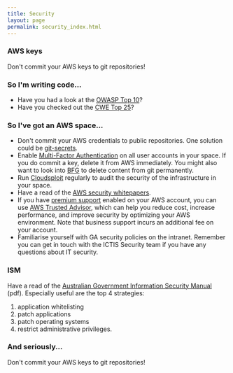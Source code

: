 ```yaml
---
title: Security
layout: page
permalink: security_index.html
---
```


### AWS keys
Don't commit your AWS keys to git repositories!

### So I'm writing code...
* Have you had a look at the [OWASP Top 10](https://www.owasp.org/index.php/OWASP_Top_Ten_Cheat_Sheet)?
* Have you checked out the [CWE Top 25](http://cwe.mitre.org/top25/index.html#Listing)?

### So I've got an AWS space...

* Don't commit your AWS credentials to public repositories. One solution could be [git-secrets](https://github.com/awslabs/git-secrets).
* Enable [Multi-Factor Authentication](https://aws.amazon.com/iam/details/mfa/) on all user accounts in your space. If you do commit a key, delete it from AWS immediately. You might also want to look into [BFG](https://github.com/IBM-Swift/BluePic/wiki/Using-BFG-Repo-Cleaner-tool-to-remove-sensitive-files-from-your-git-repo) to delete content from git permanently.
* Run [Cloudsploit](https://github.com/GeoscienceAustralia/cloudsploit-lambda) regularly to audit the security of the infrastructure in your space.
* Have a read of the [AWS security whitepapers](https://aws.amazon.com/whitepapers/).
* If you have [premium support](https://aws.amazon.com/premiumsupport/) enabled on your AWS account, you can use [AWS Trusted Advisor](https://aws.amazon.com/premiumsupport/trustedadvisor/), which can help you reduce cost, increase performance, and improve security by optimizing your AWS environment. Note that business support incurs an additional fee on your account.
* Familiarise yourself with GA security policies on the intranet. Remember you can get in touch with the ICTIS Security team if you have any questions about IT security.

### ISM

Have a read of the [Australian Government Information Security Manual](http://www.asd.gov.au/publications/Information_Security_Manual_2016_Controls.pdf) (pdf). Especially useful are the top 4 strategies:
1. application whitelisting
2. patch applications
3. patch operating systems
4. restrict administrative privileges.

### And seriously...
Don't commit your AWS keys to git repositories!
